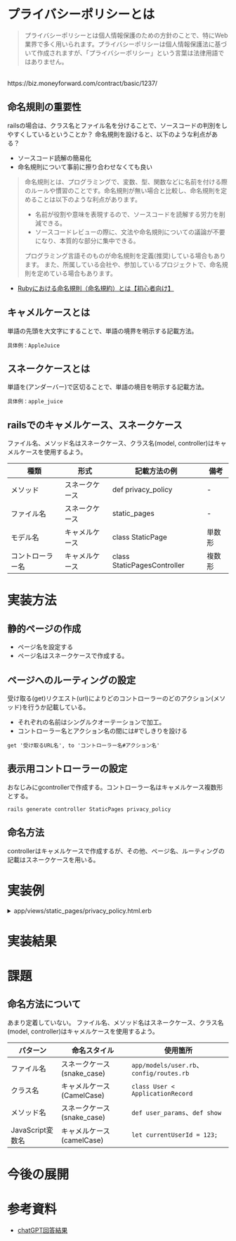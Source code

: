 
# プライバシーポリシーとは

> プライバシーポリシーとは個人情報保護のための方針のことで、特にWeb業界で多く用いられます。プライバシーポリシーは個人情報保護法に基づいて作成されますが、「プライバシーポリシー」という言葉は法律用語ではありません。
<br>
https://biz.moneyforward.com/contract/basic/1237/

## 命名規則の重要性
railsの場合は、クラス名とファイル名を分けることで、ソースコードの判別をしやすくしているということか？
命名規則を設けると、以下のような利点がある？
- ソースコード読解の簡易化
- 命名規則について事前に擦り合わせなくても良い

> 命名規則とは、プログラミングで、変数、型、関数などに名前を付ける際のルールや慣習のことです。命名規則が無い場合と比較し、命名規則を定めることは以下のような利点があります。
> - 名前が役割や意味を表現するので、ソースコードを読解する労力を削減できる。
> - ソースコードレビューの際に、文法や命名規則についての議論が不要になり、本質的な部分に集中できる。
> 
> プログラミング言語そのものが命名規則を定義(推奨)している場合もあります。
> また、所属している会社や、参加しているプロジェクトで、命名規則を定めている場合もあります。
* [Rubyにおける命名規則（命名規約）とは【初心者向け】](https://magazine.techacademy.jp/magazine/19574)

## キャメルケースとは
単語の先頭を大文字にすることで、単語の境界を明示する記載方法。

``具体例：AppleJuice``

## スネークケースとは
単語を(アンダーバー)で区切ることで、単語の境目を明示する記載方法。

``具体例：apple_juice``

## railsでのキャメルケース、スネークケース
ファイル名、メソッド名はスネークケース、クラス名(model, controller)はキャメルケースを使用するよう。

|種類|形式|記載方法の例|備考|
|---|---|---|---|
|メソッド|スネークケース|def privacy_policy|-|
|ファイル名|スネークケース|static_pages|-|
|モデル名|キャメルケース|class StaticPage|単数形|
|コントローラー名|キャメルケース|class StaticPagesController|複数形|


# 実装方法
## 静的ページの作成
- ページ名を設定する
- ページ名はスネークケースで作成する。

## ページへのルーティングの設定
受け取る(get)リクエスト(url)によりどのコントローラーのどのアクション(メソッド)を行うか記載している。
- それぞれの名前はシングルクオーテーションで加工。
- コントローラー名とアクション名の間には#でしきりを設ける

``get '受け取るURL名', to 'コントローラー名#アクション名'``

## 表示用コントローラーの設定

おなじみにgcontrollerで作成する。コントローラー名はキャメルケース複数形とする。

``rails generate controller StaticPages privacy_policy``

## 命名方法
controllerはキャメルケースで作成するが、その他、ページ名、ルーティングの記載はスネークケースを用いる。

# 実装例

<details>
<summary>app/views/static_pages/privacy_policy.html.erb</summary>

```
<!DOCTYPE html>
<html lang="ja">
<head>
  <meta charset="UTF-8">
  <meta name="viewport" content="width=device-width, initial-scale=1.0">
  <title>プライバシーポリシー</title>
  <%= stylesheet_link_tag 'application', media: 'all' %>
  <%= javascript_include_tag 'application' %>
</head>
<body class="bg-gray-50 font-sans leading-normal tracking-normal">

  <header class="bg-blue-600 py-4 shadow-md">
    <div class="container mx-auto px-4">
      <h1 class="text-white text-2xl font-bold">プライバシーポリシー</h1>
    </div>
  </header>

  <main class="container mx-auto px-4 py-8">
    <div class="bg-white shadow-md rounded-lg p-6">
      <h2 class="text-lg font-semibold mb-4">当サイトのプライバシーポリシー</h2>

      <p class="mb-4">
        <strong>[会社名 / サイト名]</strong>（以下、「当サイト」といいます。）は、ユーザーの個人情報の取り扱いについて、以下の通りプライバシーポリシーを定めます。
      </p>

      <h3 class="text-md font-semibold mt-4">第1条（適用）</h3>
      <p class="mb-4">
        1. 本プライバシーポリシーは、当サイトが提供するサービス（美術館レビュー投稿および関連機能を含む）における個人情報の取り扱いに関する方針を定めるものです。<br>
        2. 当サイトのサービスを利用することにより、ユーザーは本プライバシーポリシーの内容に同意したものとみなします。
      </p>

      <h3 class="text-md font-semibold mt-4">第2条（定義）</h3>
      <p class="mb-4">
        「個人情報」とは、個人情報保護法に定める「個人情報」を指し、生存する個人を特定できる情報（氏名、生年月日、メールアドレス、その他の情報を組み合わせることで特定できる情報）を含みます。
      </p>

      <h3 class="text-md font-semibold mt-4">第3条（個人情報の収集）</h3>
      <p class="mb-4">
        当サイトでは以下の情報を収集する場合があります。
        <ul class="list-disc pl-6">
          <li>ユーザーがサービス利用登録を行う際に入力する情報（氏名、メールアドレスなど）</li>
          <li>ユーザーが美術館のレビューを投稿する際に入力する情報（投稿内容、評価、レビューコメント）</li>
          <li>ユーザーが当サイトを利用する際のアクセスログデータ（IPアドレス、アクセス日時、ブラウザ情報など）</li>
        </ul>
      </p>

      <h3 class="text-md font-semibold mt-4">第4条（個人情報の利用目的）</h3>
      <p class="mb-4">
        当サイトは、以下の目的で個人情報を使用します。
        <ul class="list-disc pl-6">
          <li>サービス提供および運営のため。</li>
          <li>ユーザーサポートやお問い合わせ対応のため。</li>
          <li>当サイトの改善や新たなサービスの開発のため。</li>
          <li>ユーザーへの通知やキャンペーンの案内のため。</li>
          <li>サービスの利用状況の分析およびユーザーの利便性向上のため。</li>
        </ul>
      </p>

      <h3 class="text-md font-semibold mt-4">第5条（個人情報の第三者への提供）</h3>
      <p class="mb-4">
        当サイトは、以下の場合を除き、ユーザーの個人情報を第三者に提供することはありません。
        <ul class="list-disc pl-6">
          <li>ユーザー本人の同意がある場合。</li>
          <li>法令に基づき、警察や裁判所からの要請がある場合。</li>
          <li>ユーザーの生命または安全が危機にさらされる場合で、本人の同意を得ることが困難な場合。</li>
        </ul>
      </p>

      <h3 class="text-md font-semibold mt-4">第6条（個人情報の保管およびセキュリティ）</h3>
      <p class="mb-4">
        当サイトは、収集した個人情報を適切な方法で保管し、不正アクセス、紛失、破壊、改ざん、漏洩から保護するため、必要なセキュリティ対策を講じます。
      </p>

      <h3 class="text-md font-semibold mt-4">第7条（個人情報の開示・訂正・削除）</h3>
      <p class="mb-4">
        ユーザーは、自己の個人情報について以下の請求ができます。
        <ul class="list-disc pl-6">
          <li>開示請求</li>
          <li>訂正請求</li>
          <li>削除請求</li>
        </ul>
        請求を希望する場合は、お問い合わせフォームよりご連絡ください。
      </p>

      <footer class="mt-6 text-center text-sm text-gray-500">
        &copy; 2024 [会社名 / サイト名]. All Rights Reserved.
      </footer>
    </div>
  </main>

</body>
</html>
```
</details>

# 実装結果

# 課題
## 命名方法について
あまり定着していない。
ファイル名、メソッド名はスネークケース、クラス名(model, controller)はキャメルケースを使用するよう。

| パターン             | 命名スタイル               | 使用箇所                       |
|----------------------|--------------------------|----------------------------------|
| ファイル名           | スネークケース (snake_case) | `app/models/user.rb`、`config/routes.rb` |
| クラス名             | キャメルケース (CamelCase) | `class User < ApplicationRecord` |
| メソッド名           | スネークケース (snake_case) | `def user_params`、`def show` |
| JavaScript変数名     | キャメルケース (camelCase)  | `let currentUserId = 123;` |

# 今後の展開

# 参考資料
- [chatGPT回答結果](https://chatgpt.com/share/67580cbe-73b0-8003-9489-4b142da19326) 
